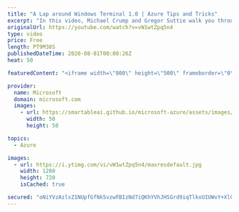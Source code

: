 ```yaml
---
title: "A Lap around Windows Terminal 1.0 | Azure Tips and Tricks"
excerpt: "In this video, Michael Crump and Gregor Suttie walk you through the Windows Terminal 1.0.    For more tips and tricks, visit: https://aka.ms/azuretipsandtricks   Get started with 12 months of free services and $200 USD in credit.   Create your free account today with Microsoft Azure: https://azure.com/free"
originalUrl: https://youtube.com/watch?v=vW1wtZpq5n4
type: video
price: Free
length: PT9M38S
publishedDateTime: 2020-08-01T00:00:26Z
heat: 50

featuredContent: "<iframe width=\"800\" height=\"500\" frameborder=\"0\" src=\"https://www.youtube.com/embed/vW1wtZpq5n4\" allow=\"accelerometer; autoplay; encrypted-media; gyroscope; picture-in-picture\" allowfullscreen></iframe>"

provider:
  name: Microsoft
  domain: microsoft.com
  images:
    - url: https://smartableai.github.io/microsoft-azure/assets/images/organizations/microsoft.com-50x50.jpg
      width: 50
      height: 50

topics:
  - Azure

images:
  - url: https://i.ytimg.com/vi/vW1wtZpq5n4/maxresdefault.jpg
    width: 1280
    height: 720
    isCached: true

secured: "oNiYVzAzlsZ1NUpfGfNk5vzwFBIzNd7iQKhYVhJHSGrd9iqTlkxUIUWvY+XlGAwKWr0zYOiH+rp3oRN+kW2clzC2709MGyjBZPnwbaUVtbW7IVrz5sW5URDr08KyHWr1R4LlgpUrpFZjFmVq+D4xgVQCZMteNWdt56D6ZW+XbdAMjw78qMAjbWdzLFyzlA1em6AbKxqaIV+UYt11UErIfixrI0ovwAS0XDyhnSQc9xUj2VBPQZKQ7jn1IGQJgdBZgdGrROh3vvTq8+EMCQjJf4Nzvl+o+peWwuq+X0IFXyLB2E4EBNzajvYAiyD51uJgKZyHWgb20gUbt7qF5v+iyA/87CcM+gSaeac5HT+v9YNvb0fvoKIJw7YVWMaU+LpAedqsf/uVJu1UQPDjHEdFgN9xLfMqsaVSIPd7arnUZZw=;hbNkdzcKM/9HshPL4f8sdQ=="
---
```


